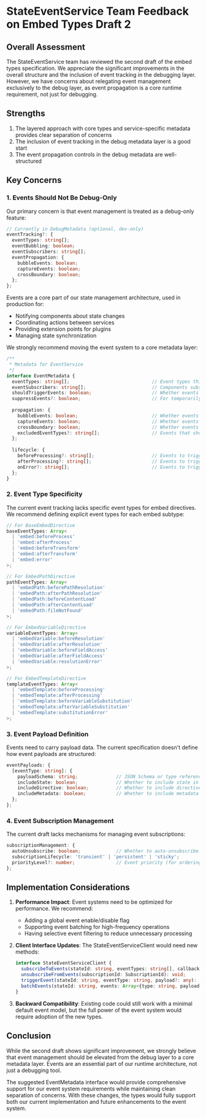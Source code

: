 # StateEventService Team Feedback on Embed Types Draft 2

## Overall Assessment

The StateEventService team has reviewed the second draft of the embed types specification. We appreciate the significant improvements in the overall structure and the inclusion of event tracking in the debugging layer. However, we have concerns about relegating event management exclusively to the debug layer, as event propagation is a core runtime requirement, not just for debugging.

## Strengths

1. The layered approach with core types and service-specific metadata provides clear separation of concerns
2. The inclusion of event tracking in the debug metadata layer is a good start
3. The event propagation controls in the debug metadata are well-structured

## Key Concerns

### 1. Events Should Not Be Debug-Only

Our primary concern is that event management is treated as a debug-only feature:

```typescript
// Currently in DebugMetadata (optional, dev-only)
eventTracking?: {
  eventTypes: string[];
  eventBubbling: boolean;
  eventSubscribers: string[];
  eventPropagation: {
    bubbleEvents: boolean;
    captureEvents: boolean;
    crossBoundary: boolean;
  };
};
```

Events are a core part of our state management architecture, used in production for:
- Notifying components about state changes
- Coordinating actions between services
- Providing extension points for plugins
- Managing state synchronization

We strongly recommend moving the event system to a core metadata layer:

```typescript
/**
 * Metadata for EventService
 */
interface EventMetadata {
  eventTypes: string[];                              // Event types this directive can trigger
  eventSubscribers: string[];                        // Components subscribed to these events
  shouldTriggerEvents: boolean;                      // Whether events should be triggered
  suppressEvents?: boolean;                          // For temporarily disabling events
  
  propagation: {
    bubbleEvents: boolean;                           // Whether events bubble up to parent
    captureEvents: boolean;                          // Whether events propagate down to children
    crossBoundary: boolean;                          // Whether events cross state boundaries
    excludedEventTypes?: string[];                   // Events that should not propagate
  };
  
  lifecycle: {
    beforeProcessing?: string[];                     // Events to trigger before processing
    afterProcessing?: string[];                      // Events to trigger after processing
    onError?: string[];                              // Events to trigger on error
  };
}
```

### 2. Event Type Specificity

The current event tracking lacks specific event types for embed directives. We recommend defining explicit event types for each embed subtype:

```typescript
// For BaseEmbedDirective
baseEventTypes: Array<
  | 'embed:beforeProcess' 
  | 'embed:afterProcess'
  | 'embed:beforeTransform'
  | 'embed:afterTransform'
  | 'embed:error'
>;

// For EmbedPathDirective
pathEventTypes: Array<
  | 'embedPath:beforePathResolution'
  | 'embedPath:afterPathResolution'
  | 'embedPath:beforeContentLoad'
  | 'embedPath:afterContentLoad'
  | 'embedPath:fileNotFound'
>;

// For EmbedVariableDirective
variableEventTypes: Array<
  | 'embedVariable:beforeResolution'
  | 'embedVariable:afterResolution'
  | 'embedVariable:beforeFieldAccess'
  | 'embedVariable:afterFieldAccess'
  | 'embedVariable:resolutionError'
>;

// For EmbedTemplateDirective
templateEventTypes: Array<
  | 'embedTemplate:beforeProcessing'
  | 'embedTemplate:afterProcessing'
  | 'embedTemplate:beforeVariableSubstitution'
  | 'embedTemplate:afterVariableSubstitution'
  | 'embedTemplate:substitutionError'
>;
```

### 3. Event Payload Definition

Events need to carry payload data. The current specification doesn't define how event payloads are structured:

```typescript
eventPayloads: {
  [eventType: string]: {
    payloadSchema: string;              // JSON Schema or type reference
    includeState: boolean;              // Whether to include state in payload
    includeDirective: boolean;          // Whether to include directive in payload
    includeMetadata: boolean;           // Whether to include metadata in payload
  };
};
```

### 4. Event Subscription Management

The current draft lacks mechanisms for managing event subscriptions:

```typescript
subscriptionManagement: {
  autoUnsubscribe: boolean;             // Whether to auto-unsubscribe when done
  subscriptionLifecycle: 'transient' | 'persistent' | 'sticky';
  priorityLevel?: number;               // Event priority (for ordering)
};
```

## Implementation Considerations

1. **Performance Impact**: Event systems need to be optimized for performance. We recommend:
   - Adding a global event enable/disable flag
   - Supporting event batching for high-frequency operations
   - Having selective event filtering to reduce unnecessary processing

2. **Client Interface Updates**: The StateEventServiceClient would need new methods:
   ```typescript
   interface StateEventServiceClient {
     subscribeToEvents(stateId: string, eventTypes: string[], callback: EventCallback): SubscriptionId;
     unsubscribeFromEvents(subscriptionId: SubscriptionId): void;
     triggerEvent(stateId: string, eventType: string, payload?: any): void;
     batchEvents(stateId: string, events: Array<{type: string, payload?: any}>): void;
   }
   ```

3. **Backward Compatibility**: Existing code could still work with a minimal default event model, but the full power of the event system would require adoption of the new types.

## Conclusion

While the second draft shows significant improvement, we strongly believe that event management should be elevated from the debug layer to a core metadata layer. Events are an essential part of our runtime architecture, not just a debugging tool.

The suggested EventMetadata interface would provide comprehensive support for our event system requirements while maintaining clean separation of concerns. With these changes, the types would fully support both our current implementation and future enhancements to the event system. 